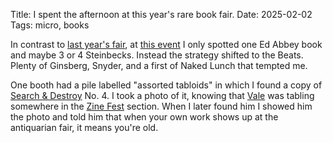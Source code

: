 Title: I spent the afternoon at this year's rare book fair.
Date: 2025-02-02
Tags: micro, books

In contrast to [last year's fair](/2024/02/antiquarian-book-fair/), at [this event](https://rarebooksla.com/rare-books-san-francisco-2025/) I only spotted one Ed Abbey book and maybe 3 or 4 Steinbecks. Instead the strategy shifted to the Beats. Plenty of Ginsberg, Snyder, and a first of Naked Lunch that tempted me.

One booth had a pile labelled "assorted tabloids" in which I found a copy of [Search & Destroy](https://en.wikipedia.org/wiki/RE/Search_Publications#Search_&_Destroy) No. 4. I took a photo of it, knowing that [Vale](https://en.wikipedia.org/wiki/V._Vale) was tabling somewhere in the [Zine Fest](https://www.sfzinefest.org/) section. When I later found him I showed him the photo and told him that when your own work shows up at the antiquarian fair, it means you're old.
